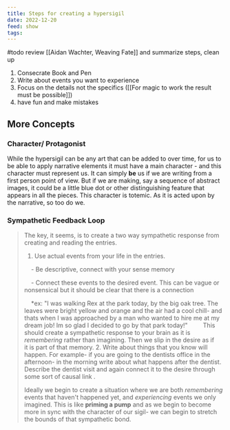 ```yaml
---
title: Steps for creating a hypersigil
date: 2022-12-20
feed: show
tags:
---
```


#todo review [[Aidan Wachter, Weaving Fate]] and summarize steps, clean up

1. Consecrate Book and Pen
2. Write about events you want to experience
3. Focus on the details not the specifics ([[For magic to work the result must be possible]])
4. have fun and make mistakes

## More Concepts
### Character/ Protagonist 
While the hypersigil can be any art that can be added to over time, for us to be able to apply narrative elements it must have a main character - and this character must represent us. 
It can simply **be** us if we are writing from a first person point of view. But if we are making, say a sequence of abstract images, it could be a little blue dot or other distinguishing feature that appears in all the pieces. 
This character is totemic. As it is acted upon by the narrative, so too do we. 

### Sympathetic Feedback Loop
>The key, it seems, is to create a two way sympathetic response from creating and reading the entries.
> 
> 1. Use actual events from your life in the entries.
> 
>     - Be descriptive, connect with your sense memory
> 
>     - Connect these events to the desired event. This can be vague or nonsensical but it should be clear that there is a connection
> 
>     *ex: "I was walking Rex at the park today, by the big oak tree. The leaves were bright yellow and orange and the air had a cool chill- and thats when I was approached by a man who wanted to hire me at my dream job! Im so glad I decided to go by that park today!"
>     
>     This should create a sympathetic response to your brain as it is _remembering_ rather than imagining. Then we slip in the desire as if
>     it is part of that memory.
> 2. Write about things that you know will happen. For example- if you are going to the dentists office in the afternoon- in the morning write about what happens after the dentist. Describe the dentist visit and again connect it to the desire through some sort of causal link .
> 
> Ideally we begin to create a situation where we are both _remembering_ events that haven't happened yet, and _experiencing_ events we only
> imagined. This is like __priming a pump__ and as we begin to become more in sync with the character of our sigil- we can begin to stretch the
> bounds of that sympathetic bond.